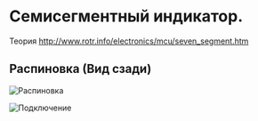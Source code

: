 




# Семисегментный индикатор.

Теория http://www.rotr.info/electronics/mcu/seven_segment.htm


## Распиновка (Вид сзади)

![Распиновка](https://img.mysku-st.ru/uploads/images/01/00/72/2014/09/28/6dc57e.jpg)

![Подключение](http://www.rotr.info/electronics/mcu/img/7s_display_connect.png)
